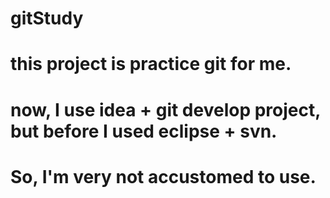 # gitStudy
# this project is practice git for me.
# now, I use idea + git develop project, but before I used eclipse + svn.
# So, I'm very not accustomed to use.
